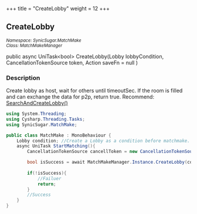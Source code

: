 +++
title = "CreateLobby"
weight = 12
+++
## CreateLobby
<small>*Namespace: SynicSugar.MatchMake* <br>
*Class: MatchMakeManager* </small>

public async UniTask&lt;bool&gt; CreateLobby(Lobby lobbyCondition, CancellationTokenSource token, Action saveFn = null )

### Description
Create lobby as host, wait for others until timeoutSec. If the room is filled and can exchange the data for p2p, return true. 
Recommend: [SearchAndCreateLobby()](../searchandcreatelobby)

```cs
using System.Threading;
using Cysharp.Threading.Tasks;
using SynicSugar.MatchMake;

public class MatchMake : MonoBehaviour {
    Lobby condition; //Create a Lobby as a condition before matchmake.
    async UniTask StartMatching(){
        CancellationTokenSource cancellToken = new CancellationTokenSource();

        bool isSuccess = await MatchMakeManager.Instance.CreateLobby(condition, cancellToken);
        
        if(!isSuccess){
            //Failuer
            return;
        }
        //Success
    }
}
```